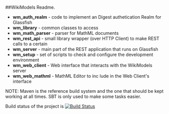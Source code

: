 ##WikiModels Readme.
 - **wm_auth_realm** - code to implement an Digest authetication Realm for Glassfish
 - **wm_library** - common classes to access
 - **wm_math_parser** - parser for MathML documents
 - **wm_rest_api** - small library wrapper (over HTTP Client) to make REST calls to a certain
 - **wm_server** - main part of the REST application that runs on Glassfish
 - **wm_setup** - set of scripts to check and configure the development environment
 - **wm_web_client** - Web interface that interacts with the WikiModels server
 - **wm_web_mathml** - MathML Editor to inc	lude in the Web Client's interface

 NOTE: Maven is the reference build system and the one that should be kept working at all times. SBT is only used to make some tasks easier.  

 Build status of the project is [![Build Status](https://travis-ci.org/alexmsmartins/WikiModels.png?branch=master)](https://travis-ci.org/alexmsmartins/WikiModels)
